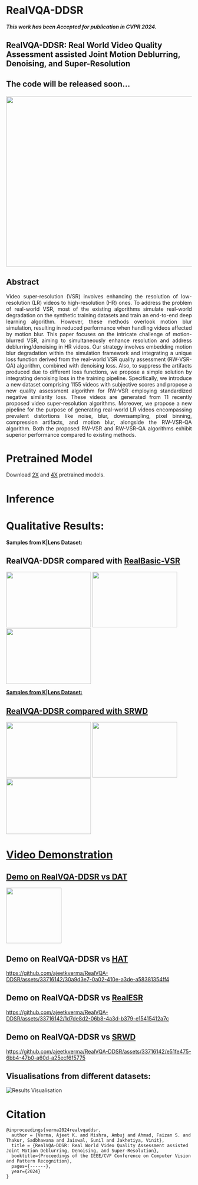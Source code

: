 # RealVQA-DDSR
**_This work has been Accepted for publication in CVPR 2024._**

<h2>RealVQA-DDSR: Real World Video Quality Assessment assisted Joint Motion Deblurring, Denoising, and Super-Resolution

**<h2>The code will be released soon...**
<p>
  <img width="640" height="460" src="https://www.jaggaer.com/app/uploads/2022/09/Jaggaer-Software-Releases-1048x640.jpg">
</p>



## Abstract

<div style="text-align: justify">
Video super-resolution (VSR) involves enhancing the resolution of low-resolution (LR) videos to high-resolution (HR) ones. To address the problem of real-world VSR, most of the existing algorithms simulate real-world degradation on the synthetic training datasets and train an end-to-end deep learning algorithm. However, these methods overlook motion blur simulation, resulting in reduced performance when handling videos affected by motion blur. This paper focuses on the intricate challenge of motion-blurred VSR, aiming to simultaneously enhance resolution and address deblurring/denoising in HR videos. Our strategy involves embedding motion blur degradation within the simulation framework and integrating a unique loss function derived from the real-world VSR quality assessment (RW-VSR-QA) algorithm, combined with denoising loss. Also, to suppress the artifacts produced due to different loss functions, we propose a simple solution by integrating denoising loss in the training pipeline. Specifically, we introduce a new dataset comprising 1155 videos with subjective scores and propose a new quality assessment algorithm for RW-VSR employing standardized negative similarity loss. These videos are generated from 11 recently proposed video super-resolution algorithms. Moreover, we propose a new pipeline for the purpose of generating real-world LR videos encompassing prevalent distortions like noise, blur, downsampling, pixel binning, compression artifacts, and motion blur, alongside the RW-VSR-QA algorithm. Both the proposed RW-VSR and RW-VSR-QA algorithms exhibit superior performance compared to existing methods.
</div>


# Pretrained Model

Download [2X](https://drive.google.com/drive/u/0/folders/1-TM-IzzL9DqIetmdJmDNndBdGs4wmsSR) and [4X](https://drive.google.com/drive/u/0/folders/1eCJdxf_g-Zg7t02mdpztVxpImf-XodBe) pretrained models.


# Inference



# Qualitative Results:
**Samples from K|Lens Dataset:**
## RealVQA-DDSR compared with [RealBasic-VSR](https://github.com/ajeetkverma/RealBasicVSR)

<p float="left">
  <img width="230" height="150" src="https://github.com/ajeetkverma/RealVQA-DDSR/blob/main/resource/slider1_rbvsr.png"> <a href="https://interacty.me/projects/68c7327276e9827f">
  <img width="230" height="150" src="https://github.com/ajeetkverma/RealVQA-DDSR/blob/main/resource/slider2_rbvsr.png"> <a href="https://interacty.me/projects/68c7327276e9827f">
  <img width="230" height="150" src="https://github.com/ajeetkverma/RealVQA-DDSR/blob/main/resource/slider3_rbvsr.png"> <a href="https://interacty.me/projects/68c7327276e9827f">
</p>




**Samples from K|Lens Dataset:**
## RealVQA-DDSR compared with [SRWD](https://openaccess.thecvf.com/content/CVPR2023W/NTIRE/papers/Jeelani_Expanding_Synthetic_Real-World_Degradations_for_Blind_Video_Super_Resolution_CVPRW_2023_paper.pdf)

<p float="left">
  <img width="230" height="150" src="https://github.com/ajeetkverma/RealVQA-DDSR/blob/main/resource/slider1_srwd.png"> <a href="https://interacty.me/projects/ca92568308c4271d">
  <img width="230" height="150" src="https://github.com/ajeetkverma/RealVQA-DDSR/blob/main/resource/slider2_srwd.png"> <a href="https://interacty.me/projects/ca92568308c4271d">
  <img width="230" height="150" src="https://github.com/ajeetkverma/RealVQA-DDSR/blob/main/resource/slider3_srwd.png"> <a href="https://interacty.me/projects/ca92568308c4271d">
</p>

# Video Demonstration

## Demo on RealVQA-DDSR vs [DAT](https://github.com/zhengchen1999/DAT)
<img src = "https://github.com/ajeetkverma/RealVQA-DDSR/assets/33716142/38c9f8a3-4d90-42ec-b091-c11f641132e3" width="150">

## Demo on RealVQA-DDSR vs [HAT](https://github.com/jiawangbai/HAT)
https://github.com/ajeetkverma/RealVQA-DDSR/assets/33716142/30a9d3e7-0a02-410e-a3de-a58381354ff4

## Demo on RealVQA-DDSR vs [RealESR](https://github.com/xinntao/Real-ESRGAN)
https://github.com/ajeetkverma/RealVQA-DDSR/assets/33716142/1d7de8d2-06b8-4a3d-b379-e15415412a7c 

## Demo on RealVQA-DDSR vs [SRWD](https://openaccess.thecvf.com/content/CVPR2023W/NTIRE/papers/Jeelani_Expanding_Synthetic_Real-World_Degradations_for_Blind_Video_Super_Resolution_CVPRW_2023_paper.pdf)
https://github.com/ajeetkverma/RealVQA-DDSR/assets/33716142/e51fe475-6bb4-47b0-a60d-a25ecf6f5775









## Visualisations from different datasets:

![Results Visualisation](https://github.com/ajeetkverma/RealVQA-DDSR/blob/main/resource/aj_ddsr_results.png)

# Citation
````
@inproceedings{verma2024realvqaddsr,
  author = {Verma, Ajeet K. and Mishra, Ambuj and Ahmad, Faizan S. and Thakur, Sadbhawana and Jaiswal, Sunil and Jakhetiya, Vinit},
  title = {RealVQA-DDSR: Real World Video Quality Assessment assisted Joint Motion Deblurring, Denoising, and Super-Resolution},
  booktitle={Proceedings of the IEEE/CVF Conference on Computer Vision and Pattern Recognition},
  pages={------},
  year={2024}
}
